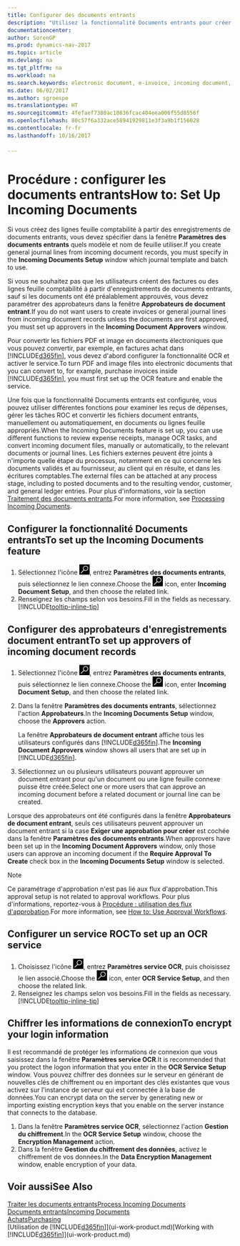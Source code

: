 ```yaml
---
title: Configurer des documents entrants
description: "Utilisez la fonctionnalité Documents entrants pour créer des documents électroniques, gérer des tâches OCR, importer des factures, et convertir des fichiers images."
documentationcenter: 
author: SorenGP
ms.prod: dynamics-nav-2017
ms.topic: article
ms.devlang: na
ms.tgt_pltfrm: na
ms.workload: na
ms.search.keywords: electronic document, e-invoice, incoming document, OCR, ecommerce, document exchange, import invoice
ms.date: 06/02/2017
ms.author: sgroespe
ms.translationtype: HT
ms.sourcegitcommit: 4fefaef7380ac10836fcac404eea006f55d8556f
ms.openlocfilehash: 80c57f6a332ace58941929811e3f3a9b1f156028
ms.contentlocale: fr-fr
ms.lasthandoff: 10/16/2017

---
```

# <a name="how-to-set-up-incoming-documents"></a><span data-ttu-id="d1bb0-103">Procédure : configurer les documents entrants</span><span class="sxs-lookup"><span data-stu-id="d1bb0-103">How to: Set Up Incoming Documents</span></span>
<span data-ttu-id="d1bb0-104">Si vous créez des lignes feuille comptabilité à partir des enregistrements de documents entrants, vous devez spécifier dans la fenêtre **Paramètres des documents entrants** quels modèle et nom de feuille utiliser.</span><span class="sxs-lookup"><span data-stu-id="d1bb0-104">If you create general journal lines from incoming document records, you must specify in the **Incoming Documents Setup** window which journal template and batch to use.</span></span>

<span data-ttu-id="d1bb0-105">Si vous ne souhaitez pas que les utilisateurs créent des factures ou des lignes feuille comptabilité à partir d'enregistrements de documents entrants, sauf si les documents ont été préalablement approuvés, vous devez paramétrer des approbateurs dans la fenêtre **Approbateurs de document entrant**.</span><span class="sxs-lookup"><span data-stu-id="d1bb0-105">If you do not want users to create invoices or general journal lines from incoming document records unless the documents are first approved, you must set up approvers in the **Incoming Document Approvers** window.</span></span>

<span data-ttu-id="d1bb0-106">Pour convertir les fichiers PDF et image en documents électroniques que vous pouvez convertir, par exemple, en factures achat dans [!INCLUDE[d365fin](includes/d365fin_md.md)], vous devez d'abord configurer la fonctionnalité OCR et activer le service.</span><span class="sxs-lookup"><span data-stu-id="d1bb0-106">To turn PDF and image files into electronic documents that you can convert to, for example, purchase invoices inside [!INCLUDE[d365fin](includes/d365fin_md.md)], you must first set up the OCR feature and enable the service.</span></span>

<span data-ttu-id="d1bb0-107">Une fois que la fonctionnalité Documents entrants est configurée, vous pouvez utiliser différentes fonctions pour examiner les reçus de dépenses, gérer les tâches ROC et convertir les fichiers document entrants, manuellement ou automatiquement, en documents ou lignes feuille appropriés.</span><span class="sxs-lookup"><span data-stu-id="d1bb0-107">When the Incoming Documents feature is set up, you can use different functions to review expense receipts, manage OCR tasks, and convert incoming document files, manually or automatically, to the relevant documents or journal lines.</span></span> <span data-ttu-id="d1bb0-108">Les fichiers externes peuvent être joints à n'importe quelle étape du processus, notamment en ce qui concerne les documents validés et au fournisseur, au client qui en résulte, et dans les écritures comptables.</span><span class="sxs-lookup"><span data-stu-id="d1bb0-108">The external files can be attached at any process stage, including to posted documents and to the resulting vendor, customer, and general ledger entries.</span></span> <span data-ttu-id="d1bb0-109">Pour plus d'informations, voir la section [Traitement des documents entrants](across-process-income-documents.md).</span><span class="sxs-lookup"><span data-stu-id="d1bb0-109">For more information, see [Processing Incoming Documents](across-process-income-documents.md).</span></span>

## <a name="to-set-up-the-incoming-documents-feature"></a><span data-ttu-id="d1bb0-110">Configurer la fonctionnalité Documents entrants</span><span class="sxs-lookup"><span data-stu-id="d1bb0-110">To set up the Incoming Documents feature</span></span>
1. <span data-ttu-id="d1bb0-111">Sélectionnez l'icône ![Page ou état pour la recherche](media/ui-search/search_small.png "Page ou état pour la recherche"), entrez **Paramètres des documents entrants**, puis sélectionnez le lien connexe.</span><span class="sxs-lookup"><span data-stu-id="d1bb0-111">Choose the ![Search for Page or Report](media/ui-search/search_small.png "Search for Page or Report icon") icon, enter **Incoming Document Setup**, and then choose the related link.</span></span>
2. <span data-ttu-id="d1bb0-112">Renseignez les champs selon vos besoins.</span><span class="sxs-lookup"><span data-stu-id="d1bb0-112">Fill in the fields as necessary.</span></span> [!INCLUDE[tooltip-inline-tip](includes/tooltip-inline-tip_md.md)]

## <a name="to-set-up-approvers-of-incoming-document-records"></a><span data-ttu-id="d1bb0-113">Configurer des approbateurs d'enregistrements document entrant</span><span class="sxs-lookup"><span data-stu-id="d1bb0-113">To set up approvers of incoming document records</span></span>
1. <span data-ttu-id="d1bb0-114">Sélectionnez l'icône ![Page ou état pour la recherche](media/ui-search/search_small.png "Page ou état pour la recherche"), entrez **Paramètres des documents entrants**, puis sélectionnez le lien connexe.</span><span class="sxs-lookup"><span data-stu-id="d1bb0-114">Choose the ![Search for Page or Report](media/ui-search/search_small.png "Search for Page or Report icon") icon, enter **Incoming Document Setup**, and then choose the related link.</span></span>  
2. <span data-ttu-id="d1bb0-115">Dans la fenêtre **Paramètres des documents entrants**, sélectionnez l'action **Approbateurs**.</span><span class="sxs-lookup"><span data-stu-id="d1bb0-115">In the **Incoming Documents Setup** window, choose the **Approvers** action.</span></span>

    <span data-ttu-id="d1bb0-116">La fenêtre **Approbateurs de document entrant** affiche tous les utilisateurs configurés dans [!INCLUDE[d365fin](includes/d365fin_md.md)].</span><span class="sxs-lookup"><span data-stu-id="d1bb0-116">The **Incoming Document Approvers** window shows all users that are set up in [!INCLUDE[d365fin](includes/d365fin_md.md)].</span></span>  
3. <span data-ttu-id="d1bb0-117">Sélectionnez un ou plusieurs utilisateurs pouvant approuver un document entrant pour qu'un document ou une ligne feuille connexe puisse être créée.</span><span class="sxs-lookup"><span data-stu-id="d1bb0-117">Select one or more users that can approve an incoming document before a related document or journal line can be created.</span></span>

<span data-ttu-id="d1bb0-118">Lorsque des approbateurs ont été configurés dans la fenêtre **Approbateurs de document entrant**, seuls ces utilisateurs peuvent approuver un document entrant si la case **Exiger une approbation pour créer** est cochée dans la fenêtre **Paramètres des documents entrants**.</span><span class="sxs-lookup"><span data-stu-id="d1bb0-118">When approvers have been set up in the **Incoming Document Approvers** window, only those users can approve an incoming document if the **Require Approval To Create** check box in the **Incoming Documents Setup** window is selected.</span></span>

> [!NOTE]  
>   <span data-ttu-id="d1bb0-119">Ce paramétrage d'approbation n'est pas lié aux flux d'approbation.</span><span class="sxs-lookup"><span data-stu-id="d1bb0-119">This approval setup is not related to approval workflows.</span></span> <span data-ttu-id="d1bb0-120">Pour plus d'informations, reportez-vous à [Procédure : utilisation des flux d'approbation](across-how-use-approval-workflows.md).</span><span class="sxs-lookup"><span data-stu-id="d1bb0-120">For more information, see [How to: Use Approval Workflows](across-how-use-approval-workflows.md).</span></span>

## <a name="to-set-up-an-ocr-service"></a><span data-ttu-id="d1bb0-121">Configurer un service ROC</span><span class="sxs-lookup"><span data-stu-id="d1bb0-121">To set up an OCR service</span></span>
1. <span data-ttu-id="d1bb0-122">Choisissez l'icône ![Page ou état pour la recherche](media/ui-search/search_small.png "icône Page ou état pour la recherche"), entrez **Paramètres service OCR**, puis choisissez le lien associé.</span><span class="sxs-lookup"><span data-stu-id="d1bb0-122">Choose the ![Search for Page or Report](media/ui-search/search_small.png "Search for Page or Report icon") icon, enter **OCR Service Setup**, and then choose the related link.</span></span>
2. <span data-ttu-id="d1bb0-123">Renseignez les champs selon vos besoins.</span><span class="sxs-lookup"><span data-stu-id="d1bb0-123">Fill in the fields as necessary.</span></span> [!INCLUDE[tooltip-inline-tip](includes/tooltip-inline-tip_md.md)]

## <a name="to-encrypt-your-login-information"></a><span data-ttu-id="d1bb0-124">Chiffrer les informations de connexion</span><span class="sxs-lookup"><span data-stu-id="d1bb0-124">To encrypt your login information</span></span>
<span data-ttu-id="d1bb0-125">Il est recommandé de protéger les informations de connexion que vous saisissez dans la fenêtre **Paramètres service OCR**.</span><span class="sxs-lookup"><span data-stu-id="d1bb0-125">It is recommended that you protect the logon information that you enter in the **OCR Service Setup** window.</span></span> <span data-ttu-id="d1bb0-126">Vous pouvez chiffrer des données sur le serveur en générant de nouvelles clés de chiffrement ou en important des clés existantes que vous activez sur l'instance de serveur qui est connectée à la base de données.</span><span class="sxs-lookup"><span data-stu-id="d1bb0-126">You can encrypt data on the server by generating new or importing existing encryption keys that you enable on the server instance that connects to the database.</span></span>

1. <span data-ttu-id="d1bb0-127">Dans la fenêtre **Paramètres service OCR**, sélectionnez l'action **Gestion du chiffrement**.</span><span class="sxs-lookup"><span data-stu-id="d1bb0-127">In the **OCR Service Setup** window, choose the **Encryption Management** action.</span></span>
2. <span data-ttu-id="d1bb0-128">Dans la fenêtre **Gestion du chiffrement des données**, activez le chiffrement de vos données.</span><span class="sxs-lookup"><span data-stu-id="d1bb0-128">In the **Data Encryption Management** window, enable encryption of your data.</span></span>

## <a name="see-also"></a><span data-ttu-id="d1bb0-129">Voir aussi</span><span class="sxs-lookup"><span data-stu-id="d1bb0-129">See Also</span></span>
[<span data-ttu-id="d1bb0-130">Traiter les documents entrants</span><span class="sxs-lookup"><span data-stu-id="d1bb0-130">Process Incoming Documents</span></span>](across-process-income-documents.md)  
[<span data-ttu-id="d1bb0-131">Documents entrants</span><span class="sxs-lookup"><span data-stu-id="d1bb0-131">Incoming Documents</span></span>](across-income-documents.md)  
[<span data-ttu-id="d1bb0-132">Achats</span><span class="sxs-lookup"><span data-stu-id="d1bb0-132">Purchasing</span></span>](purchasing-manage-purchasing.md)  
<span data-ttu-id="d1bb0-133">[Utilisation de [!INCLUDE[d365fin](includes/d365fin_md.md)]](ui-work-product.md)</span><span class="sxs-lookup"><span data-stu-id="d1bb0-133">[Working with [!INCLUDE[d365fin](includes/d365fin_md.md)]](ui-work-product.md)</span></span>

